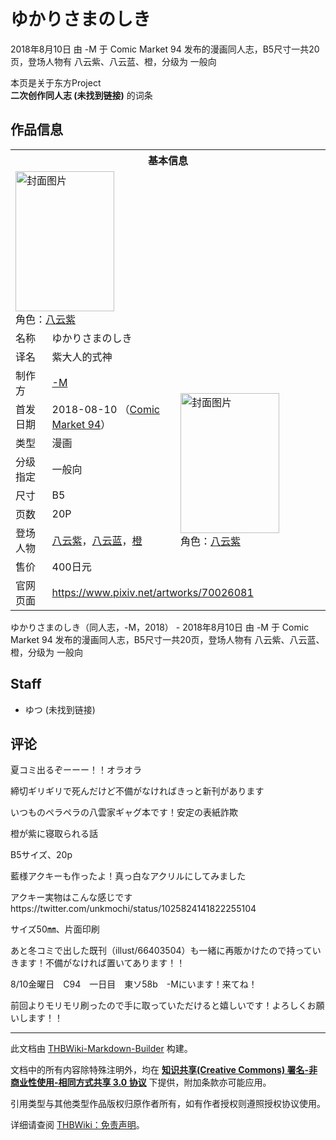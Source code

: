 # ゆかりさまのしき

<!-- source html: G:\repos\THBWiki-Markdown-Builder\THBWikiMarkdown\Temp\main\1\1f\ns0%3A%E3%82%86%E3%81%8B%E3%82%8A%E3%81%95%E3%81%BE%E3%81%AE%E3%81%97%E3%81%8D.html -->

2018年8月10日 由 -M 于 Comic Market 94 发布的漫画同人志，B5尺寸一共20页，登场人物有 八云紫、八云蓝、橙，分级为 一般向

本页是关于东方Project  
 **二次创作同人志 (未找到链接)** 的词条
## 作品信息

<table><tbody><tr><th colspan="3">基本信息</th></tr><tr><td class="cover-artwork-mobile" colspan="2"><a href="./文件-ゆかりさまのしき封面.png.md" class="image" title="封面图片"><img alt="封面图片" src="https://upload.thwiki.cc/thumb/7/72/%E3%82%86%E3%81%8B%E3%82%8A%E3%81%95%E3%81%BE%E3%81%AE%E3%81%97%E3%81%8D%E5%B0%81%E9%9D%A2.png/158px-%E3%82%86%E3%81%8B%E3%82%8A%E3%81%95%E3%81%BE%E3%81%AE%E3%81%97%E3%81%8D%E5%B0%81%E9%9D%A2.png" decoding="async" loading="lazy" width="158" height="224" srcset="https://upload.thwiki.cc/thumb/7/72/%E3%82%86%E3%81%8B%E3%82%8A%E3%81%95%E3%81%BE%E3%81%AE%E3%81%97%E3%81%8D%E5%B0%81%E9%9D%A2.png/238px-%E3%82%86%E3%81%8B%E3%82%8A%E3%81%95%E3%81%BE%E3%81%AE%E3%81%97%E3%81%8D%E5%B0%81%E9%9D%A2.png 1.5x, https://upload.thwiki.cc/thumb/7/72/%E3%82%86%E3%81%8B%E3%82%8A%E3%81%95%E3%81%BE%E3%81%AE%E3%81%97%E3%81%8D%E5%B0%81%E9%9D%A2.png/317px-%E3%82%86%E3%81%8B%E3%82%8A%E3%81%95%E3%81%BE%E3%81%AE%E3%81%97%E3%81%8D%E5%B0%81%E9%9D%A2.png 2x" data-file-width="500" data-file-height="706"></a><div class="cover-char">角色：<a href="./八云紫.md" title="八云紫">八云紫</a></div></td>
</tr><tr><td class="label">名称</td><td colspan="2"> ゆかりさまのしき </td></tr><tr><td class="label">译名</td><td colspan="2"> 紫大人的式神 </td></tr><tr><td class="label">制作方</td><td><a href="./-M.md" title="-M">-M</a></td><td class="cover-artwork" rowspan="8" style="min-width:224px;"><a href="./文件-ゆかりさまのしき封面.png.md" class="image" title="封面图片"><img alt="封面图片" src="https://upload.thwiki.cc/thumb/7/72/%E3%82%86%E3%81%8B%E3%82%8A%E3%81%95%E3%81%BE%E3%81%AE%E3%81%97%E3%81%8D%E5%B0%81%E9%9D%A2.png/158px-%E3%82%86%E3%81%8B%E3%82%8A%E3%81%95%E3%81%BE%E3%81%AE%E3%81%97%E3%81%8D%E5%B0%81%E9%9D%A2.png" decoding="async" loading="lazy" width="158" height="224" srcset="https://upload.thwiki.cc/thumb/7/72/%E3%82%86%E3%81%8B%E3%82%8A%E3%81%95%E3%81%BE%E3%81%AE%E3%81%97%E3%81%8D%E5%B0%81%E9%9D%A2.png/238px-%E3%82%86%E3%81%8B%E3%82%8A%E3%81%95%E3%81%BE%E3%81%AE%E3%81%97%E3%81%8D%E5%B0%81%E9%9D%A2.png 1.5x, https://upload.thwiki.cc/thumb/7/72/%E3%82%86%E3%81%8B%E3%82%8A%E3%81%95%E3%81%BE%E3%81%AE%E3%81%97%E3%81%8D%E5%B0%81%E9%9D%A2.png/317px-%E3%82%86%E3%81%8B%E3%82%8A%E3%81%95%E3%81%BE%E3%81%AE%E3%81%97%E3%81%8D%E5%B0%81%E9%9D%A2.png 2x" data-file-width="500" data-file-height="706"></a><div class="cover-char">角色：<a href="./八云紫.md" title="八云紫">八云紫</a></div></td>
</tr><tr><td class="label">首发日期</td><td>2018-08-10&#160;（<a href="/展会作品列表?e=Comic+Market%2394">Comic Market 94</a>）</td></tr><tr><td class="label">类型</td><td>漫画</td></tr><tr><td class="label">分级指定</td><td>一般向</td></tr><tr><td class="label">尺寸</td><td>B5</td></tr><tr><td class="label">页数</td><td>20P</td></tr><tr><td class="label">登场人物</td><td><a href="./八云紫.md" title="八云紫">八云紫</a>，<a href="./八云蓝.md" title="八云蓝">八云蓝</a>，<a href="./橙.md" title="橙">橙</a></td></tr><tr><td class="label">售价</td><td>400日元</td></tr>
<tr><td class="label">官网页面</td><td colspan="2"><a rel="nofollow" class="external free" href="https://www.pixiv.net/artworks/70026081">https://www.pixiv.net/artworks/70026081</a></td></tr></tbody></table>

ゆかりさまのしき（同人志，-M，2018） - 2018年8月10日 由 -M 于 Comic Market 94 发布的漫画同人志，B5尺寸一共20页，登场人物有 八云紫、八云蓝、橙，分级为 一般向
## Staff
- ゆつ (未找到链接)

## 评论

  
夏コミ出るぞーーー！！オラオラ  

締切ギリギリで死んだけど不備がなければきっと新刊があります  

  

いつものペラペラの八雲家ギャグ本です！安定の表紙詐欺  

橙が紫に寝取られる話  

B5サイズ、20p  

  

藍様アクキーも作ったよ！真っ白なアクリルにしてみました  

アクキー実物はこんな感じですhttps://twitter.com/unkmochi/status/1025824141822255104  

サイズ50㎜、片面印刷  

  

あと冬コミで出した既刊（illust/66403504）も一緒に再販かけたので持っていきます！不備がなければ置いてあります！！  

  

8/10金曜日　C94　一日目　東ソ58b　-Mにいます！来てね！  

前回よりモリモリ刷ったので手に取っていただけると嬉しいです！よろしくお願いします！！
  







---

此文档由 [THBWiki-Markdown-Builder](https://github.com/Delsin-Yu/THBWiki-Markdown-Builder) 构建。

文档中的所有内容除特殊注明外，均在 [**知识共享(Creative Commons) 署名-非商业性使用-相同方式共享 3.0 协议**](https://creativecommons.org/licenses/by-sa/3.0/deed.zh-hans) 下提供，附加条款亦可能应用。

引用类型与其他类型作品版权归原作者所有，如有作者授权则遵照授权协议使用。

详细请查阅 [THBWiki：免责声明](https://thbwiki.cc/THBWiki:%E5%85%8D%E8%B4%A3%E5%A3%B0%E6%98%8E)。

